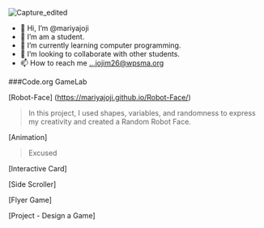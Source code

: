 ![Capture_edited](https://github.com/mariyajoji/mariyajoji/assets/146843830/b43357ef-446e-4906-8297-6874ea43fbe4)

- 👋 Hi, I’m @mariyajoji
- 👀 I’m am a student.
- 🌱 I’m currently learning computer programming. 
- 💞️ I’m looking to collaborate with other students.
- 📫 How to reach me ...jojim26@wpsma.org

###Code.org GameLab

[Robot-Face] (https://mariyajoji.github.io/Robot-Face/)
>In this project, I used shapes, variables, and randomness to express my creativity and created a Random Robot Face.

[Animation]
>Excused

[Interactive Card]
>

[Side Scroller]
>

[Flyer Game]
>

[Project - Design a Game]
>
